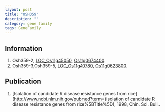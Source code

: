 ```yaml
---
layout: post
title: "OSH359"
description: ""
category: gene family
tags: GeneFamily
---
```


## Information
1. Osh359-2, [LOC_Os11g45050](http://rice.plantbiology.msu.edu/cgi-bin/ORF_infopage.cgi?orf=LOC_Os11g45050), [Os11g0674400](http://rapdb.dna.affrc.go.jp/viewer/gbrowse_details/irgsp1?name=Os11g0674400).
2. Osh359-3,Osh359-5, [LOC_Os11g40780](http://rice.plantbiology.msu.edu/cgi-bin/ORF_infopage.cgi?orf=LOC_Os11g40780), [Os11g0623800](http://rapdb.dna.affrc.go.jp/viewer/gbrowse_details/irgsp1?name=Os11g0623800).

## Publication
1. [Isolation of candidate R disease resistance genes from rice](http://www.ncbi.nlm.nih.gov/pubmed?term=(Isolation of candidate R disease resistance genes from rice%5BTitle%5D), 1998, Chin. Sci. Bull..


